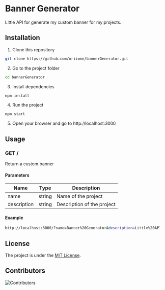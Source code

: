 # Banner Generator
Little API for generate my custom banner for my projects.

## Installation
1. Clone this repository
```bash
git clone https://github.com/oriionn/bannerGenerator.git 
```
2. Go to the project folder
```bash
cd bannerGenerator
```
3. Install dependencies
```bash
npm install
```
4. Run the project
```bash
npm start
```
5. Open your browser and go to http://localhost:3000

## Usage
### GET /
Return a custom banner
#### Parameters
| Name | Type | Description         |
|------| --- |---------------------|
| name | string | Name of the project |
| description | string | Description of the project |

#### Example
```bash
http://localhost:3000/?name=Banner%20Generator&description=Little%20API%20for%20generate%20my%20custom%20banner%20for%20my%20projects.
```

## License
The project is under the [MIT License](LICENSE).

## Contributors
![Contributors](https://contrib.rocks/image?repo=oriionn/bannerGenerator)